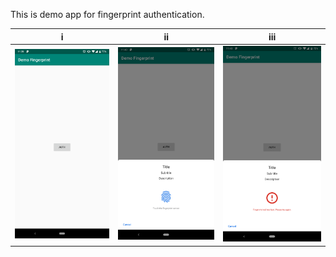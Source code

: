 This is demo app for fingerprint authentication.

i | ii | iii
--- | --- | ---
![img_1](screenshots/img_1.png) | ![img_2](screenshots/img_2.png) | ![img_3](screenshots/img_3.png)
